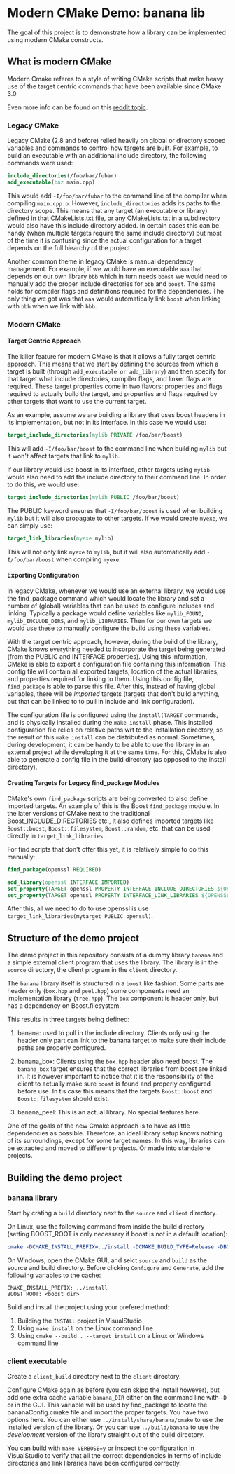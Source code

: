 # Modern CMake Demo: banana lib

The goal of this project is to demonstrate how a library can be implemented using modern CMake constructs.

## What is modern CMake

Modern Cmake referes to a style of writing CMake scripts that make heavy use of the target centric commands that have been available since CMake 3.0

Even more info can be found on this [reddit topic](https://www.reddit.com/r/cpp/comments/6fm38k/idiomatic_cmake/?st=j3mnsy0n&sh=13d47a4c).

### Legacy CMake

Legacy CMake (2.8 and before) relied heavily on global or directory scoped variables and commands to control how targets are built. For example, to build an executable with an additional include directory, the following commands were used:

```cmake
include_directories(/foo/bar/fubar)
add_executable(baz main.cpp)
```

This would add `-I/foo/bar/fubar` to the command line of the compiler when compiling `main.cpp.o`. However, `include_directories` adds its paths to the directory scope. This means that any target (an executable or library) defined in that CMakeLists.txt file, or any CMakeLists.txt in a subdirectory would also have this include directory added. In certain cases this can be handy (when multiple targets require the same include directory) but most of the time it is confusing since the actual configuration for a target depends on the full hiearchy of the project.

Another common theme in legacy CMake is manual dependency management. For example, if we would have an executable `aaa` that depends on our own library `bbb` which in turn needs `boost` we would need to manually add the proper include directories for `bbb` and `boost`. The same holds for compiler flags and definitions required for the dependencies. The only thing we got was that `aaa` would automatically link `boost` when linking with `bbb` when we link with `bbb`.

### Modern CMake

#### Target Centric Approach

The killer feature for modern CMake is that it allows a fully target centric approach. This means that we start by defining the sources from which a target is built (through `add_executable or add_library`) and then specify for that target what include directories, compiler flags, and linker flags are required. These target properties come in two flavors: properties and flags required to actually build the target, and properties and flags required by other targets that want to use the current target.

As an example, assume we are building a library that uses boost headers in its implementation, but not in its interface. In this case we would use:

```cmake
target_include_directories(mylib PRIVATE /foo/bar/boost)
```

This will add `-I/foo/bar/boost` to the command line when building `mylib` but it won't affect targets that link to `mylib`.

If our library would use boost in its interface, other targets using `mylib` would also need to add the include directory to their command line. In order to do this, we would use:

```cmake
target_include_directories(mylib PUBLIC /foo/bar/boost)
```

The PUBLIC keyword ensures that `-I/foo/bar/boost` is used when building `mylib` but it will also propagate to other targets. If we would create `myexe`, we can simply use:

```cmake
target_link_libraries(myexe mylib)
```

This will not only link `myexe` to `mylib`, but it will also automatically add `-I/foo/bar/boost` when compiling `myexe`.

#### Exporting Configuration

In legacy CMake, whenever we would use an external library, we would use the find_package command which would locate the library and set a number of (global) variables that can be used to configure includes and linking. Typically a package would define variables like `mylib_FOUND`, `mylib_INCLUDE_DIRS`, and `mylib_LIBRARIES`. Then for our own targets we would use these to manually configure the build using these variables.

With the target centric approach, however, during the build of the library, CMake knows everything needed to incorporate the target being generated (from the PUBLIC and INTERFACE properties). Using this information, CMake is able to export a configuration file containing this information. This config file will contain all exported targets, location of the actual libraries, and properties required for linking to them. Using this config file, `find_package` is able to parse this file. After this, instead of having global variables, there will be _imported_ targets (targets that don't build anything, but that can be linked to to pull in include and link configuration).

The configuration file is configured using the `install(TARGET` commands, and is physically installed during the `make install` phase. This installed configuration file relies on relative paths wrt to the installation directory, so the result of this `make install` can be distributed as normal. Sometimes, during development, it can be handy to be able to use the library in an external project while developing it at the same time. For this, CMake is also able to generate a config file in the build directory (as opposed to the install directory).

#### Creating Targets for Legacy find_package Modules

CMake's own `find_package` scripts are being converted to also define imported targets. An example of this is the Boost `find_package` module. In the later versions of CMake next to the traditional Boost_INCLUDE_DIRECTORIES etc., it also defines imported targets like `Boost::boost`, `Boost::filesystem`, `Boost::random`, etc. that can be used directly in `target_link_libraries`.

For find scripts that don't offer this yet, it is relatively simple to do this manually:
```cmake
find_package(openssl REQUIRED)

add_library(openssl INTERFACE IMPORTED)
set_property(TARGET openssl PROPERTY INTERFACE_INCLUDE_DIRECTORIES ${OPENSSL_INCLUDE_DIR})
set_property(TARGET openssl PROPERTY INTERFACE_LINK_LIBRARIES ${OPENSSL_LIBRARIES})
```
After this, all we need to do to use openssl is use `target_link_libraries(mytarget PUBLIC openssl)`.

## Structure of the demo project

The demo project in this repository consists of a dummy library `banana` and a simple external client program that uses the library. The library is in the `source` directory, the client program in the `client` directory.

The `banana` library itself is structured in a `boost` like fashion. Some parts are header only (`box.hpp` and `peel.hpp`) some components need an implementation library (`tree.hpp`). The `box` component is header only, but has a dependency on Boost.filesystem.

This results in three targets being defined:
1. banana: used to pull in the include directory. Clients only using the header only part can link to the banana target to make sure their include paths are properly configured.

2. banana_box: Clients using the `box.hpp` header also need boost. The `banana_box` target ensures that the correct libraries from boost are linked in. It is however important to notice that it is the responsibility of the client to actually make sure `boost` is found and properly configured before use. In tis case this means that the targets `Boost::boost` and `Boost::filesystem` should exist.

3. banana_peel: This is an actual library. No special features here.

One of the goals of the new Cmake approach is to have as little dependencies as possible. Therefore, an ideal library setup knows nothing of its surroundings, except for some target names. In this way, libraries can be extracted and moved to different projects. Or made into standalone projects.

## Building the demo project

### banana library
Start by crating a `build` directory next to the `source` and `client` directory. 

On Linux, use the following command from inside the build directory (setting BOOST_ROOT is only necessary if boost is not in a default location):

```cmake
cmake -DCMAKE_INSTALL_PREFIX=../install -DCMAKE_BUILD_TYPE=Release -DBOOST_ROOT=<boost_dir> ../source/
```

On Windows, open the CMake GUI, and selct `source` and `build` as the source and build directory. Before clicking `Configure` and `Generate`, add the following variables to the cache:
```
CMAKE_INSTALL_PREFIX: ../install
BOOST_ROOT: <boost_dir>
```

Build and install the project using your prefered method:
1. Building the `INSTALL` project in VisualStudio
2. Using `make install` on the Linux command line
3. Using `cmake --build . --target install` on a Linux or Windows command line

### client executable
Create a `client_build` directory next to the `client` directory.

Configure CMake again as before (you can skipp the install however), but add one extra cache variable `banana_DIR` either on the command line with `-D` or in the GUI. This variable will be used by find_package to locate the bananaConfig.cmake file and import the proper targets. You have two options here. You can either use `../install/share/banana/cmake` to use the installed version of the library. Or you can use `../build/banana` to use the _development_ version of the library straight out of the build directory.

You can build with `make VERBOSE=y` or inspect the configuration in VisualStudio to verify that all the correct dependencies in terms of include directories and link libraries have been configured correctly.